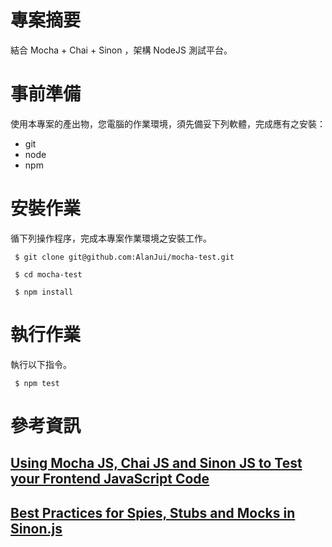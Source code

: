 # 專案摘要

結合 Mocha + Chai + Sinon ，架構 NodeJS 測試平台。


# 事前準備

使用本專案的產出物，您電腦的作業環境，須先備妥下列軟體，完成應有之安裝：

 * git
 * node
 * npm
 
 
# 安裝作業

循下列操作程序，完成本專案作業環境之安裝工作。
 
```
 $ git clone git@github.com:AlanJui/mocha-test.git

 $ cd mocha-test

 $ npm install
```


# 執行作業

執行以下指令。

```
 $ npm test
```


# 參考資訊

## [Using Mocha JS, Chai JS and Sinon JS to Test your Frontend JavaScript Code](https://blog.codeship.com/mocha-js-chai-sinon-frontend-javascript-code-testing-tutorial/)

## [Best Practices for Spies, Stubs and Mocks in Sinon.js](https://semaphoreci.com/community/tutorials/best-practices-for-spies-stubs-and-mocks-in-sinon-js)